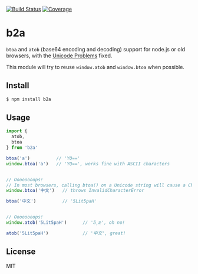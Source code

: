 [![Build Status](https://travis-ci.org/kaelzhang/b2a.svg?branch=master)](https://travis-ci.org/kaelzhang/b2a)
[![Coverage](https://codecov.io/gh/kaelzhang/b2a/branch/master/graph/badge.svg)](https://codecov.io/gh/kaelzhang/b2a)
<!-- optional appveyor tst
[![Windows Build Status](https://ci.appveyor.com/api/projects/status/github/kaelzhang/b2a?branch=master&svg=true)](https://ci.appveyor.com/project/kaelzhang/b2a)
-->
<!-- optional npm version
[![NPM version](https://badge.fury.io/js/b2a.svg)](http://badge.fury.io/js/b2a)
-->
<!-- optional npm downloads
[![npm module downloads per month](http://img.shields.io/npm/dm/b2a.svg)](https://www.npmjs.org/package/b2a)
-->
<!-- optional dependency status
[![Dependency Status](https://david-dm.org/kaelzhang/b2a.svg)](https://david-dm.org/kaelzhang/b2a)
-->

# b2a

`btoa` and `atob` (base64 encoding and decoding) support for node.js or old browsers, with the [Unicode Problems](https://developer.mozilla.org/en-US/docs/Web/API/WindowBase64/Base64_encoding_and_decoding#The_.22Unicode_Problem.22) fixed.

This module will try to reuse `window.atob` and `window.btoa` when possible.

## Install

```sh
$ npm install b2a
```

## Usage

```js
import {
  atob,
  btoa
} from 'b2a'

btoa('a')          // 'YQ=='
window.btoa('a')   // 'YQ==', works fine with ASCII characters


// Oooooooops!
// In most browsers, calling btoa() on a Unicode string will cause a Character Out Of Range exception.
window.btoa('中文')   // throws InvalidCharacterError

btoa('中文')          // '5Lit5paH'


// Oooooooops!
window.atob('5Lit5paH')      // 'ä¸­æ', oh no!

atob('5Lit5paH')             // '中文', great!
```

## License

MIT
